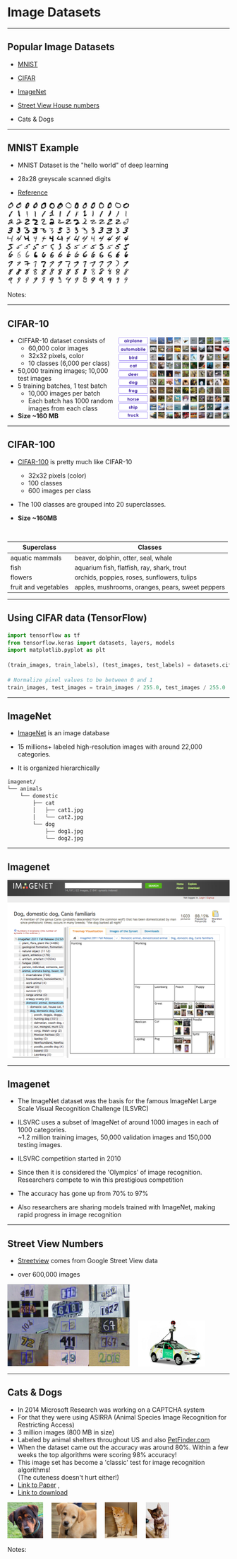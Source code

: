 # Image Datasets

---

## Popular Image Datasets

- [MNIST](http://yann.lecun.com/exdb/mnist/)

- [CIFAR](https://www.cs.toronto.edu/~kriz/cifar.html)

- [ImageNet](http://image-net.org)

- [Street View House numbers](http://ufldl.stanford.edu/housenumbers/)

- Cats & Dogs


---

## MNIST Example

<!-- TODO shiva -->

* MNIST Dataset is the "hello world" of deep learning

* 28x28 greyscale scanned digits

* [Reference](http://yann.lecun.com/exdb/mnist/)


<img src="../../assets/images/deep-learning/3rd-party/mnist-1.jpeg"  style="width:55%;" />

Notes:

---

## CIFAR-10

<img src="../../assets/images/deep-learning/CIFAR-10-dataset.png"  style="width:50%;float:right;" />

* CIFFAR-10 dataset consists of
    - 60,000 color images
    - 32x32 pixels, color
    - 10 classes (6,000 per class)
* 50,000 training images; 10,000 test images
* 5 training batches, 1 test batch
    - 10,000 images per batch  
    - Each batch has 1000 random images from each class
* **Size ~160 MB**

---

## CIFAR-100

* [CIFAR-100](https://www.cs.toronto.edu/~kriz/cifar.html) is pretty much like CIFAR-10
    - 32x32 pixels (color)
    - 100 classes
    - 600 images per class

* The 100 classes are grouped into 20 superclasses.

* **Size ~160MB**

<br />

| Superclass           | Classes                                          |
|----------------------|--------------------------------------------------|
| aquatic mammals      | beaver, dolphin, otter, seal, whale              |
| fish                 | aquarium fish, flatfish, ray, shark, trout       |
| flowers              | orchids, poppies, roses, sunflowers, tulips      |
| fruit and vegetables | apples, mushrooms, oranges, pears, sweet peppers |

---

## Using CIFAR data  (TensorFlow)

```python
import tensorflow as tf
from tensorflow.keras import datasets, layers, models
import matplotlib.pyplot as plt

(train_images, train_labels), (test_images, test_labels) = datasets.cifar10.load_data()

# Normalize pixel values to be between 0 and 1
train_images, test_images = train_images / 255.0, test_images / 255.0
```

---

## ImageNet

- [ImageNet](http://www.image-net.org/) is an image database

- 15 millions+ labeled high-resolution images with around 22,000 categories.

- It is organized hierarchically

```
imagenet/
└── animals
    └── domestic
        ├── cat
        │   ├── cat1.jpg
        │   └── cat2.jpg
        └── dog
            ├── dog1.jpg
            └── dog2.jpg
```
<!-- {"left" : 0, "top" : 3.57, "height" : 2.65, "width" : 4.78} -->



---

## Imagenet

<img src="../../assets/images/deep-learning/3rd-party/imagenet-1.png" alt="XXX image missing" style="background:white;max-width:100%;" /><!-- {"left" : 1.8, "top" : 2.17, "height" : 5.3, "width" : 6.66} -->


---

## Imagenet

- The ImageNet dataset was the basis for the famous ImageNet Large Scale Visual Recognition Challenge (ILSVRC)

- ILSVRC uses a subset of ImageNet of around 1000 images in each of 1000 categories.   
~1.2 million training images, 50,000 validation images and 150,000 testing images.

- ILSVRC competition started in 2010

- Since then it is considered the 'Olympics' of image recognition.  
 Researchers compete to win this prestigious competition

- The accuracy has gone up from 70% to 97%

- Also researchers are sharing models trained with ImageNet, making rapid progress in image recognition

---

## Street View Numbers

- [Streetview](http://ufldl.stanford.edu/housenumbers/) comes from Google Street View data

- over 600,000 images

<img src="../../assets/images/deep-learning/3rd-party/street-numbers-1.png"  style="width:55%;" /><!-- {"left" : 1.07, "top" : 3.09, "height" : 3.48, "width" : 4.72} --> &nbsp; &nbsp; <img src="../../assets/images/deep-learning/3rd-party/google-streetview-car.jpg"  style="width:30%;" /><!-- {"left" : 6.26, "top" : 4.06, "height" : 1.99, "width" : 2.93} -->


---

## Cats & Dogs

- In 2014 Microsoft Research was working on a CAPTCHA system
- For that they were using ASIRRA (Animal Species Image Recognition for Restricting Access)
- 3 million images  (800 MB in size)
- Labeled by animal shelters throughout US and also [PetFinder.com](https://petfinder.com)
- When the dataset came out the accuracy was around 80%.  Within a few weeks the top algorithms were scoring 98% accuracy!
- This image set has become a 'classic' test for image recognition algorithms!  
(The cuteness doesn't hurt either!)
- [Link to Paper](https://www.microsoft.com/en-us/research/publication/asirra-a-captcha-that-exploits-interest-aligned-manual-image-categorization/) ,   
- [Link to download](https://www.microsoft.com/en-us/download/details.aspx?id=54765)


<img src="../../assets/images/deep-learning/3rd-party/dog-1.jpg" alt="XXX image missing" style="background:white;width:16%;" /><!-- {"left" : 0.83, "top" : 6.63, "height" : 1.95, "width" : 1.95} --> &nbsp; &nbsp; <img src="../../assets/images/deep-learning/3rd-party/dog-3.jpg" alt="XXX image missing" style="background:white;width:20.1%" /><!-- {"left" : 3.07, "top" : 6.63, "height" : 1.95, "width" : 2.46} --> &nbsp; &nbsp; <img src="../../assets/images/deep-learning/3rd-party/cat-1.jpg" alt="XXX image missing" style="background:white;width:14.5%" /><!-- {"left" : 5.81, "top" : 6.63, "height" : 1.94, "width" : 1.85} --> &nbsp; &nbsp; <img src="../../assets/images/deep-learning/3rd-party/cat-2.jpg" alt="XXX image missing" style="background:white;width:10.3%;" /><!-- {"left" : 8.09, "top" : 6.63, "height" : 1.95, "width" : 1.33} -->


Notes:
